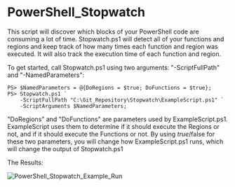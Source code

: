# PowerShell_Stopwatch
This script will discover which blocks of your PowerShell code are consuming a lot of time.  Stopwatch.ps1 will detect all of your functions and regions and keep track of how many times each function and region was executed.  It will also track the execution time of each function and region.

To get started, call Stopwatch.ps1 using two arguments: "-ScriptFullPath" and "-NamedParameters":

    PS> $NamedParameters = @{DoRegions = $true; DoFunctions = $true};
    PS> Stopwatch.ps1 `
        -ScriptFullPath "C:\Git_Repository\Stopwatch\ExampleScript.ps1" `
        -ScriptArguments $NamedParameters;

"DoRegions" and "DoFunctions" are parameters used by ExampleScript.ps1.  ExampleScript uses them to determine if it should execute the Regions or not, and if it should execute the Functions or not.  By using $true/$false for these two parameters, you will change how ExampleScript.ps1 runs, which will change the output of Stopwatch.ps1


The Results:

![PowerShell_Stopwatch_Example_Run](https://user-images.githubusercontent.com/37883093/135522557-42f51232-a5ac-4714-a4b0-e22cf816b65f.PNG)

